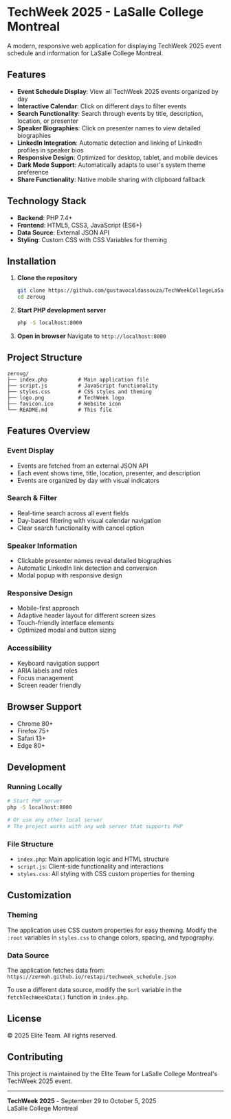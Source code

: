 # TechWeek 2025 - LaSalle College Montreal

A modern, responsive web application for displaying TechWeek 2025 event schedule and information for LaSalle College Montreal.

## Features

- **Event Schedule Display**: View all TechWeek 2025 events organized by day
- **Interactive Calendar**: Click on different days to filter events
- **Search Functionality**: Search through events by title, description, location, or presenter
- **Speaker Biographies**: Click on presenter names to view detailed biographies
- **LinkedIn Integration**: Automatic detection and linking of LinkedIn profiles in speaker bios
- **Responsive Design**: Optimized for desktop, tablet, and mobile devices
- **Dark Mode Support**: Automatically adapts to user's system theme preference
- **Share Functionality**: Native mobile sharing with clipboard fallback

## Technology Stack

- **Backend**: PHP 7.4+
- **Frontend**: HTML5, CSS3, JavaScript (ES6+)
- **Data Source**: External JSON API
- **Styling**: Custom CSS with CSS Variables for theming

## Installation

1. **Clone the repository**
   ```bash
   git clone https://github.com/gustavocaldassouza/TechWeekCollegeLaSalle
   cd zeroug
   ```

2. **Start PHP development server**
   ```bash
   php -S localhost:8000
   ```

3. **Open in browser**
   Navigate to `http://localhost:8000`

## Project Structure

```
zeroug/
├── index.php          # Main application file
├── script.js          # JavaScript functionality
├── styles.css         # CSS styles and theming
├── logo.png           # TechWeek logo
├── favicon.ico        # Website icon
└── README.md          # This file
```

## Features Overview

### Event Display
- Events are fetched from an external JSON API
- Each event shows time, title, location, presenter, and description
- Events are organized by day with visual indicators

### Search & Filter
- Real-time search across all event fields
- Day-based filtering with visual calendar navigation
- Clear search functionality with cancel option

### Speaker Information
- Clickable presenter names reveal detailed biographies
- Automatic LinkedIn link detection and conversion
- Modal popup with responsive design

### Responsive Design
- Mobile-first approach
- Adaptive header layout for different screen sizes
- Touch-friendly interface elements
- Optimized modal and button sizing

### Accessibility
- Keyboard navigation support
- ARIA labels and roles
- Focus management
- Screen reader friendly

## Browser Support

- Chrome 80+
- Firefox 75+
- Safari 13+
- Edge 80+

## Development

### Running Locally
```bash
# Start PHP server
php -S localhost:8000

# Or use any other local server
# The project works with any web server that supports PHP
```

### File Structure
- `index.php`: Main application logic and HTML structure
- `script.js`: Client-side functionality and interactions
- `styles.css`: All styling with CSS custom properties for theming

## Customization

### Theming
The application uses CSS custom properties for easy theming. Modify the `:root` variables in `styles.css` to change colors, spacing, and typography.

### Data Source
The application fetches data from: `https://zermoh.github.io/restapi/techweek_schedule.json`

To use a different data source, modify the `$url` variable in the `fetchTechWeekData()` function in `index.php`.

## License

© 2025 Elite Team. All rights reserved.

## Contributing

This project is maintained by the Elite Team for LaSalle College Montreal's TechWeek 2025 event.

---

**TechWeek 2025** - September 29 to October 5, 2025  
LaSalle College Montreal
